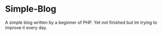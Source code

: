# Simple-Blog
A simple blog written by a beginner of PHP. Yet not finished but Im trying to improve it every day.
